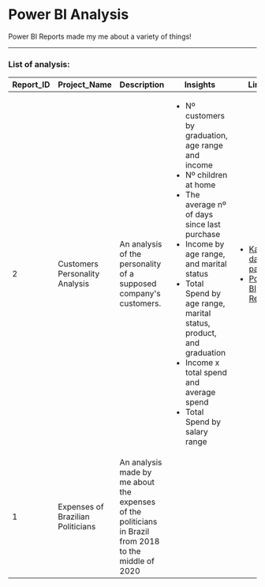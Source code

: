 # Power BI Analysis
Power BI Reports made my me about a variety of things!
***

 ### List of analysis:


| Report_ID | Project_Name | Description | Insights | Links |
| -------- | -------- | -------- |-------- | -------- | 
2 | Customers Personality Analysis | An analysis of the personality of a supposed company's customers.| <ul><li>Nº customers by graduation, age range and income</li><li>Nº children at home</li><li>The average nº of days since last purchase</li><li>Income by age range, and marital status</li><li>Total Spend by age range, marital status, product, and graduation</li><li>Income x total spend and average spend</li><li>Total Spend by salary range</li></ul> |<ul><li>[Kaggle's dataset page](https://www.kaggle.com/datasets/imakash3011/customer-personality-analysis)</li><li>[Power BI Report](https://app.powerbi.com/view?r=eyJrIjoiMzNiNWIzOWItMGZhYi00MmZlLTk1MjMtZGVmMjZlNzljZTExIiwidCI6IjcyNmE2MjA3LTUwZjYtNDlkNS1iMGQ0LTFhNGYwNmRiYjM4OSJ9)</li></ul> |
1 | Expenses of Brazilian Politicians | An analysis made by me about the expenses of the politicians in Brazil from 2018 to the middle of 2020 | 





 
 
 












